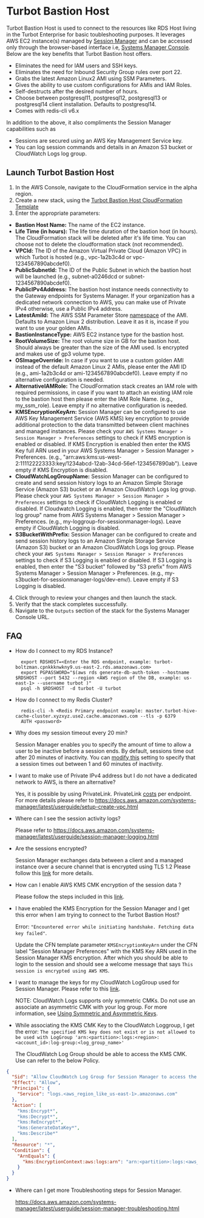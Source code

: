# Turbot Bastion Host

Turbot Bastion Host is used to connect to the resources like RDS Host living in the Turbot Enterprise for basic toubleshooting purposes.
It leverages AWS EC2 instance(s) managed by [Session Manager](https://docs.aws.amazon.com/systems-manager/latest/userguide/session-manager.html) and can be accessed only through the browser-based interface i.e, [Systems Manager Console](https://console.aws.amazon.com/systems-manager/). Below are the key benefits that Turbot Bastion host offers.

- Eliminates the need for IAM users and SSH keys.
- Eliminates the need for Inbound Security Group rules over port 22.
- Grabs the latest Amazon Linux2 AMI using SSM Parameters.
- Gives the ability to use custom configurations for AMIs and IAM Roles.
- Self-destructs after the desired number of hours.
- Choose between postgresql11, postgresql12, postgresql13 or postgresql14 client installation. Defaults to postgresql14.
- Comes with redis-cli v6.x


In addition to the above, it also compliments the Session Manager capabilities such as

- Sessions are secured using an AWS Key Management Service key.
- You can log session commands and details in an Amazon S3 bucket or CloudWatch Logs log group.

## Launch Turbot Bastion Host

1. In the AWS Console, navigate to the CloudFormation service in the alpha region.
2. Create a new stack, using the [Turbot Bastion Host CloudFormation Template](./turbot_bastion_host.yaml)
3. Enter the appropriate parameters:

- **Bastion Host Name:** The name of the EC2 instance.
- **Life Time (in hours):** The life time duration of the bastion host (in hours). The CloudFormation stack will be deleted after it's life time. You can choose not to delete the cloudformation stack (not recommended).
- **VPCId:** The ID of the Amazon Virtual Private Cloud (Amazon VPC) in which Turbot is hosted (e.g., vpc-1a2b3c4d or vpc-1234567890abcdef0).
- **PublicSubnetId:** The ID of the Public Subnet in which the bastion host will be launched (e.g., subnet-a0246dcd or subnet-1234567890abcdef0).
- **PublicIPv4Address:** The bastion host instance needs connectivity to the Gateway endpoints for Systems Manager. If your organization has a dedicated network connection to AWS, you can make use of Private IPv4 otherwise, use a Public IPv4 address.
- **LatestAmiId:** The AWS SSM Parameter Store [namespace](https://aws.amazon.com/blogs/compute/query-for-the-latest-amazon-linux-ami-ids-using-aws-systems-manager-parameter-store/) of the AMI. Defaults to Amazon Linux 2 distribution. Leave it as it is, incase if you want to use your golden AMIs.
- **BastionInstanceType:** AWS EC2 instance type for the bastion host.
- **RootVolumeSize:** The root volume size in GB for the bastion host. Should always be greater than the size of the AMI used. Is encrypted and makes use of gp3 volume type.
- **OSImageOverride:** In case if you want to use a custom golden AMI instead of the default Amazon Linux 2 AMIs, please enter the AMI ID (e.g., ami-1a2b3c4d or ami-1234567890abcdef0). Leave empty if no alternative configuration is needed.
- **AlternativeIAMRole:** The CloudFormation stack creates an IAM role with required permissions, in case if you want to attach an existing IAM role to the bastion host then please enter the IAM Role Name. (e.g., my_ssm_role). Leave empty if no alternative configuration is needed.
- **KMSEncryptionKeyArn:** Session Manager can be configured to use AWS Key Management Service (AWS KMS) key encryption to provide additional protection to the data transmitted between client machines and managed instances. Please check your `AWS Systems Manager > Session Manager > Preferences` settings to check if KMS encryption is enabled or disabled.
  If KMS Encryption is enabled then enter the KMS Key full ARN used in your AWS Systems Manager > Session Manager > Preferences. (e.g., "arn:aws:kms:us-west-2:111122223333:key/1234abcd-12ab-34cd-56ef-1234567890ab").
  Leave empty if KMS Encryption is disabled.
- **CloudWatchLogGroupName:** Session Manager can be configured to create and send session history logs to an Amazon Simple Storage Service (Amazon S3) bucket or an Amazon CloudWatch Logs log group. Please check your `AWS Systems Manager > Session Manager > Preferences` settings to check if CloudWatch Logging is enabled or disabled.
  If Cloudwatch Logging is enabled, then enter the "CloudWatch log group" name from AWS Systems Manager > Session Manager > Preferences. (e.g., my-loggroup-for-sessionmanager-logs).
  Leave empty if CloudWatch Logging is disabled.
- **S3BucketWithPrefix:** Session Manager can be configured to create and send session history logs to an Amazon Simple Storage Service (Amazon S3) bucket or an Amazon CloudWatch Logs log group. Please check your `AWS Systems Manager > Session Manager > Preferences` settings to check if S3 Logging is enabled or disabled.
  If S3 Logging is enabled, then enter the "S3 bucket" followed by "S3 prefix" from AWS Systems Manager > Session Manager > Preferences. (e.g., my-s3bucket-for-sessionmanager-logs/dev-env/).
  Leave empty if S3 Logging is disabled.

4. Click through to review your changes and then launch the stack.
5. Verify that the stack completes successfully.
6. Navigate to the `Outputs` section of the stack for the Systems Manager Console URL.

## FAQ

- How do I connect to my RDS Instance?

    ```shell
      export RDSHOST=<Enter the RDS endpoint, example: turbot-boltzman.cpnkkknwkny9.us-east-2.rds.amazonaws.com>
      export PGPASSWORD="$(aws rds generate-db-auth-token --hostname $RDSHOST --port 5432 --region <AWS region of the DB, example: us-east-1> --username turbot )"
      psql -h $RDSHOST  -d turbot -U turbot
    ```

- How do I connect to my Redis Cluster?

  <!-- - Capture the Redis user password from AWS SSM Parameters Store with parameter name /<prefix>/hive/<hive_name>/redisUser -->

    ```shell
      redis-cli -h <Redis Primary endpoint example: master.turbot-hive-cache-cluster.xyzxyz.use2.cache.amazonaws.com --tls -p 6379
      AUTH <password>
    ```

- Why does my session timeout every 20 min?

  Session Manager enables you to specify the amount of time to allow a user to be inactive before a session ends. By default, sessions time out after 20 minutes of inactivity. You can [modify this](https://docs.aws.amazon.com/systems-manager/latest/userguide/session-preferences-timeout.html) setting to specify that a session times out between 1 and 60 minutes of inactivity.

- I want to make use of Private IPv4 address but I do not have a dedicated network to AWS, is there an alternative?

  Yes, it is possible by using PrivateLink. PrivateLink [costs](https://aws.amazon.com/privatelink/pricing/) per endpoint. For more details please refer to https://docs.aws.amazon.com/systems-manager/latest/userguide/setup-create-vpc.html

- Where can I see the session activity logs?

  Please refer to https://docs.aws.amazon.com/systems-manager/latest/userguide/session-manager-logging.html

- Are the sessions encrypted?

  Session Manager exchanges data between a client and a managed instance over a secure channel that is encrypted using TLS 1.2
  Please follow this [link](https://docs.aws.amazon.com/systems-manager/latest/userguide/session-manager.html#what-is-a-session) for more details.

- How can I enable AWS KMS CMK encryption of the session data ?

  Please follow the steps included in this [link](https://docs.aws.amazon.com/systems-manager/latest/userguide/session-preferences-enable-encryption.html).

- I have enabled the KMS Encryption for the Session Manager and I get this error when I am trying to connect to the Turbot Bastion Host?

  Error: `"Encountered error while initiating handshake. Fetching data key failed"`.

  Update the CFN template parameter `KMSEncryptionKeyArn` under the CFN label "Session Manager Preferences" with the KMS Key ARN used in the Session Manager KMS encryption.
  After which you should be able to login to the session and should see a welcome message that says `This session is encrypted using AWS KMS`.

- I want to manage the keys for my CloudWatch LogGroup used for Session Manager.
  Please refer to this [link](https://docs.aws.amazon.com/AmazonCloudWatch/latest/logs/encrypt-log-data-kms.html).

  NOTE: CloudWatch Logs supports only symmetric CMKs. Do not use an associate an asymmetric CMK with your log group. For more information, see [Using Symmetric and Asymmetric Keys](https://docs.aws.amazon.com/kms/latest/developerguide/symmetric-asymmetric.html).

- While associating the KMS CMK Key to the CloudWatch Loggroup, I get the error:
  `The specified KMS key does not exist or is not allowed to be used with LogGroup 'arn:<partition>:logs:<region>:<account_id>:log-group:<log_group_name>'`

  The CloudWatch Log Group should be able to access the KMS CMK. Use can refer to the below Policy.

```json
{
  "Sid": "Allow CloudWatch Log Group for Session Manager to access the Key",
  "Effect": "Allow",
  "Principal": {
    "Service": "logs.<aws_region_like_us-east-1>.amazonaws.com"
  },
  "Action": [
    "kms:Encrypt*",
    "kms:Decrypt*",
    "kms:ReEncrypt*",
    "kms:GenerateDataKey*",
    "kms:Describe*"
  ],
  "Resource": "*",
  "Condition": {
    "ArnEquals": {
      "kms:EncryptionContext:aws:logs:arn": "arn:<partition>:logs:<aws_region>:<aws_account_id>:log-group:<loggroup_name_used>"
    }
  }
}
```

- Where can I get more Troubleshooting steps for Session Manager.

  https://docs.aws.amazon.com/systems-manager/latest/userguide/session-manager-troubleshooting.html
